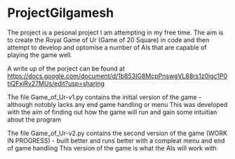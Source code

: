 # ProjectGilgamesh
The project is a pesonal project I am attempting in my free time. The aim is to create the Royal Game of Ur (Game of 20 Square) in code and then attempt to develop and optomise a number of AIs that are capable of playing the game well.

A write up of the porject can be found at https://docs.google.com/document/d/1b853IG8McpPnswgVL88rs1z0igc1P0tiQFxjRv27MUs/edit?usp=sharing

The file Game_of_Ur-v1.py contains the initial version of the game - although notobly lacks any end game handling or menu
This was developed with the aim of finding out how the game will run and gain some intuitian about the program

The file Game_of_Ur-v2.py contains the second version of the game (WORK IN PROGRESS) - built better and runs better with a compleat menu and end of game handling
This version of the game is what the AIs will work with
